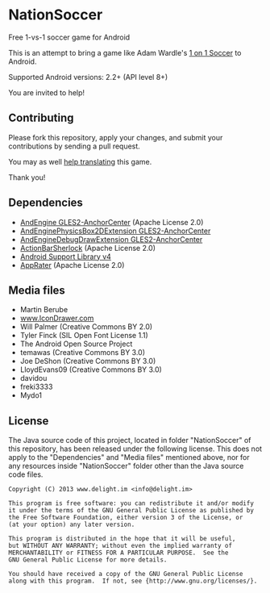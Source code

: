 # NationSoccer

Free 1-vs-1 soccer game for Android

This is an attempt to bring a game like Adam Wardle's [1 on 1 Soccer](http://www.mostfungames.com/1-on-1-soccer.htm) to Android.

Supported Android versions: 2.2+ (API level 8+)

You are invited to help!

## Contributing

Please fork this repository, apply your changes, and submit your contributions by sending a pull request.

You may as well [help translating](http://www.localize.io/v/4) this game.

Thank you!

## Dependencies

+ [AndEngine GLES2-AnchorCenter](https://github.com/nicolasgramlich/AndEngine/tree/GLES2-AnchorCenter) (Apache License 2.0)
+ [AndEnginePhysicsBox2DExtension GLES2-AnchorCenter](https://github.com/nicolasgramlich/AndEnginePhysicsBox2DExtension/tree/GLES2-AnchorCenter)
+ [AndEngineDebugDrawExtension GLES2-AnchorCenter](https://github.com/nazgee/AndEngineDebugDrawExtension/tree/GLES2-AnchorCenter)
+ [ActionBarSherlock](https://github.com/JakeWharton/ActionBarSherlock) (Apache License 2.0)
+ [Android Support Library v4](http://developer.android.com/tools/support-library/index.html)
+ [AppRater](https://github.com/delight-im/AppRater) (Apache License 2.0)

## Media files

+ Martin Berube
+ www.IconDrawer.com
+ Will Palmer (Creative Commons BY 2.0)
+ Tyler Finck (SIL Open Font License 1.1)
+ The Android Open Source Project
+ temawas (Creative Commons BY 3.0)
+ Joe DeShon (Creative Commons BY 3.0)
+ LloydEvans09 (Creative Commons BY 3.0)
+ davidou
+ freki3333
+ Mydo1

## License

The Java source code of this project, located in folder "NationSoccer" of this repository, has been released under the following license. This does not apply to the "Dependencies" and "Media files" mentioned above, nor for any resources inside "NationSoccer" folder other than the Java source code files.

```
Copyright (C) 2013 www.delight.im <info@delight.im>

This program is free software: you can redistribute it and/or modify
it under the terms of the GNU General Public License as published by
the Free Software Foundation, either version 3 of the License, or
(at your option) any later version.

This program is distributed in the hope that it will be useful,
but WITHOUT ANY WARRANTY; without even the implied warranty of
MERCHANTABILITY or FITNESS FOR A PARTICULAR PURPOSE.  See the
GNU General Public License for more details.

You should have received a copy of the GNU General Public License
along with this program.  If not, see {http://www.gnu.org/licenses/}.
```